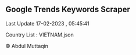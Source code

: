 

## Google Trends Keywords Scraper 
 
Last Update 17-02-2023 , 05:45:41

Country List :
VIETNAM.json



© Abdul Muttaqin 
